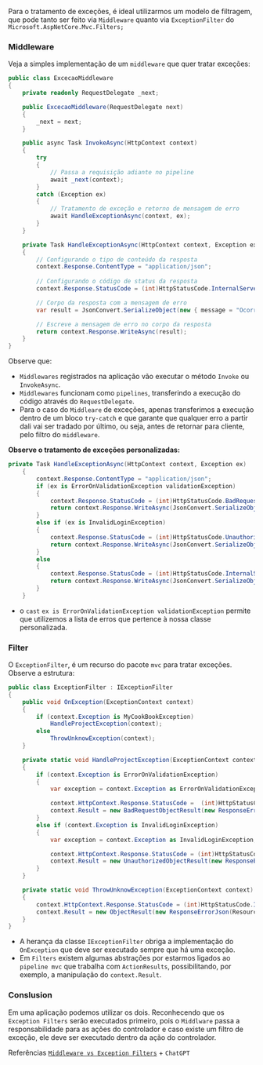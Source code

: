 
Para o tratamento de exceções, é ideal utilizarmos um modelo de filtragem, que pode tanto ser feito via `Middleware` quanto via `ExceptionFilter` do `Microsoft.AspNetCore.Mvc.Filters;`


### Middleware
Veja a simples implementação de um `middleware` que quer tratar exceções: 
```csharp
public class ExcecaoMiddleware
{
    private readonly RequestDelegate _next;

    public ExcecaoMiddleware(RequestDelegate next)
    {
        _next = next;
    }

    public async Task InvokeAsync(HttpContext context)
    {
        try
        {
            // Passa a requisição adiante no pipeline
            await _next(context);
        }
        catch (Exception ex)
        {
            // Tratamento de exceção e retorno de mensagem de erro
            await HandleExceptionAsync(context, ex);
        }
    }

    private Task HandleExceptionAsync(HttpContext context, Exception exception)
    {
        // Configurando o tipo de conteúdo da resposta
        context.Response.ContentType = "application/json";
        
        // Configurando o código de status da resposta
        context.Response.StatusCode = (int)HttpStatusCode.InternalServerError;

        // Corpo da resposta com a mensagem de erro
        var result = JsonConvert.SerializeObject(new { message = "Ocorreu um erro no servidor", detalhe = exception.Message });

        // Escreve a mensagem de erro no corpo da resposta
        return context.Response.WriteAsync(result);
    }
}

```
Observe que:
- `Middlewares` registrados na aplicação vão executar o método `Invoke` ou `InvokeAsync`.
- `Middlewares` funcionam como `pipelines`, transferindo a execução do código através do `RequestDelegate`.
- Para o caso do `Middleare` de exceções, apenas transferimos a execução dentro de um bloco `try-catch` e que garante que qualquer erro a partir dali vai ser tradado por último, ou seja, antes de retornar para cliente, pelo filtro do `middleware`.

**Observe o tratamento de exceções personalizadas:**
```csharp
private Task HandleExceptionAsync(HttpContext context, Exception ex)
    {
        context.Response.ContentType = "application/json";
        if (ex is ErrorOnValidationException validationException)
        {
            context.Response.StatusCode = (int)HttpStatusCode.BadRequest;
            return context.Response.WriteAsync(JsonConvert.SerializeObject(new ResponseErrorJson(validationException.ErrorMessages)));
        }
        else if (ex is InvalidLoginException)
        {
            context.Response.StatusCode = (int)HttpStatusCode.Unauthorized;
            return context.Response.WriteAsync(JsonConvert.SerializeObject(new ResponseErrorJson(ex.Message)));
        }
        else
        {
            context.Response.StatusCode = (int)HttpStatusCode.InternalServerError;
            return context.Response.WriteAsync(JsonConvert.SerializeObject(new ResponseErrorJson("Unknown error occurred.")));
        }
    }

```
- o `cast` `ex is ErrorOnValidationException validationException` permite que utilizemos a lista de erros que pertence à nossa classe personalizada.


### Filter
O `ExceptionFilter`, é um recurso do pacote `mvc` para tratar exceções. Observe a estrutura:
```csharp
public class ExceptionFilter : IExceptionFilter
{
    public void OnException(ExceptionContext context)
    {
        if (context.Exception is MyCookBookException)
            HandleProjectException(context);
        else
            ThrowUnknowException(context);
    }

    private static void HandleProjectException(ExceptionContext context)
    {
        if (context.Exception is ErrorOnValidationException)
        {
            var exception = context.Exception as ErrorOnValidationException;

            context.HttpContext.Response.StatusCode =  (int)HttpStatusCode.BadRequest;
            context.Result = new BadRequestObjectResult(new ResponseErrorJson(exception!.ErrorMessages));
        }
        else if (context.Exception is InvalidLoginException)
        {
            var exception = context.Exception as InvalidLoginException;

            context.HttpContext.Response.StatusCode = (int)HttpStatusCode.Unauthorized;
            context.Result = new UnauthorizedObjectResult(new ResponseErrorJson(context.Exception.Message));
        }
    }

    private static void ThrowUnknowException(ExceptionContext context)
    {
        context.HttpContext.Response.StatusCode = (int)HttpStatusCode.InternalServerError;
        context.Result = new ObjectResult(new ResponseErrorJson(ResourceMessagesException.UNKNOW_ERROR));
    }
}
```
- A herança da classe `IExceptionFilter` obriga a implementação do `OnException` que deve ser executado sempre que há uma exceção.
- Em  `Filters` existem algumas abstrações por estarmos ligados ao `pipeline mvc` que trabalha com `ActionResults`, possibilitando, por exemplo, a manipulação do `context.Result`.

### Conslusion
Em uma aplicação podemos utilizar os dois. Reconhecendo que os `Exception Filters` serão executados primeiro, pois o `Middlware` passa a responsabilidade para as ações do controlador e caso existe um filtro de exceção, ele deve ser executado dentro da ação do controlador.


Referências [`Middleware vs Exception Filters`](https://medium.com/@engrabdullahabdullah/middleware-vs-exception-filters-in-asp-net-core-a-simplified-guide-2f00a5f1bf04)  + `ChatGPT`

